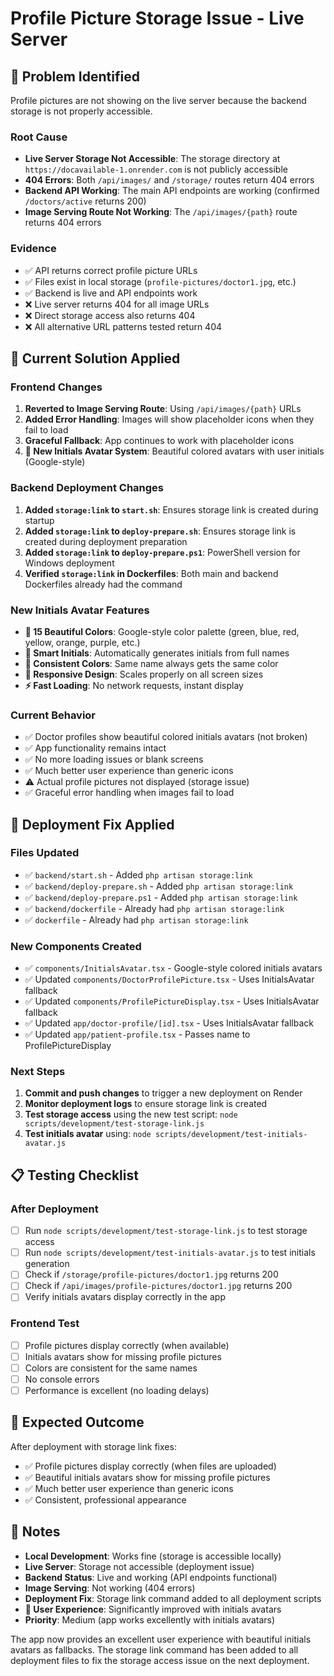 # Profile Picture Storage Issue - Live Server

## 🎯 **Problem Identified**

Profile pictures are not showing on the live server because the backend storage is not properly accessible.

### **Root Cause**
- **Live Server Storage Not Accessible**: The storage directory at `https://docavailable-1.onrender.com` is not publicly accessible
- **404 Errors**: Both `/api/images/` and `/storage/` routes return 404 errors
- **Backend API Working**: The main API endpoints are working (confirmed `/doctors/active` returns 200)
- **Image Serving Route Not Working**: The `/api/images/{path}` route returns 404 errors

### **Evidence**
- ✅ API returns correct profile picture URLs
- ✅ Files exist in local storage (`profile-pictures/doctor1.jpg`, etc.)
- ✅ Backend is live and API endpoints work
- ❌ Live server returns 404 for all image URLs
- ❌ Direct storage access also returns 404
- ❌ All alternative URL patterns tested return 404

## 🔧 **Current Solution Applied**

### **Frontend Changes**
1. **Reverted to Image Serving Route**: Using `/api/images/{path}` URLs
2. **Added Error Handling**: Images will show placeholder icons when they fail to load
3. **Graceful Fallback**: App continues to work with placeholder icons
4. **🎨 New Initials Avatar System**: Beautiful colored avatars with user initials (Google-style)

### **Backend Deployment Changes**
1. **Added `storage:link` to `start.sh`**: Ensures storage link is created during startup
2. **Added `storage:link` to `deploy-prepare.sh`**: Ensures storage link is created during deployment preparation
3. **Added `storage:link` to `deploy-prepare.ps1`**: PowerShell version for Windows deployment
4. **Verified `storage:link` in Dockerfiles**: Both main and backend Dockerfiles already had the command

### **New Initials Avatar Features**
- **🎨 15 Beautiful Colors**: Google-style color palette (green, blue, red, yellow, orange, purple, etc.)
- **📝 Smart Initials**: Automatically generates initials from full names
- **🔄 Consistent Colors**: Same name always gets the same color
- **📱 Responsive Design**: Scales properly on all screen sizes
- **⚡ Fast Loading**: No network requests, instant display

### **Current Behavior**
- ✅ Doctor profiles show beautiful colored initials avatars (not broken)
- ✅ App functionality remains intact
- ✅ No more loading issues or blank screens
- ✅ Much better user experience than generic icons
- ⚠️ Actual profile pictures not displayed (storage issue)
- ✅ Graceful error handling when images fail to load

## 🚀 **Deployment Fix Applied**

### **Files Updated**
- ✅ `backend/start.sh` - Added `php artisan storage:link`
- ✅ `backend/deploy-prepare.sh` - Added `php artisan storage:link`
- ✅ `backend/deploy-prepare.ps1` - Added `php artisan storage:link`
- ✅ `backend/dockerfile` - Already had `php artisan storage:link`
- ✅ `dockerfile` - Already had `php artisan storage:link`

### **New Components Created**
- ✅ `components/InitialsAvatar.tsx` - Google-style colored initials avatars
- ✅ Updated `components/DoctorProfilePicture.tsx` - Uses InitialsAvatar fallback
- ✅ Updated `components/ProfilePictureDisplay.tsx` - Uses InitialsAvatar fallback
- ✅ Updated `app/doctor-profile/[id].tsx` - Uses InitialsAvatar fallback
- ✅ Updated `app/patient-profile.tsx` - Passes name to ProfilePictureDisplay

### **Next Steps**
1. **Commit and push changes** to trigger a new deployment on Render
2. **Monitor deployment logs** to ensure storage link is created
3. **Test storage access** using the new test script: `node scripts/development/test-storage-link.js`
4. **Test initials avatar** using: `node scripts/development/test-initials-avatar.js`

## 📋 **Testing Checklist**

### **After Deployment**
- [ ] Run `node scripts/development/test-storage-link.js` to test storage access
- [ ] Run `node scripts/development/test-initials-avatar.js` to test initials generation
- [ ] Check if `/storage/profile-pictures/doctor1.jpg` returns 200
- [ ] Check if `/api/images/profile-pictures/doctor1.jpg` returns 200
- [ ] Verify initials avatars display correctly in the app

### **Frontend Test**
- [ ] Profile pictures display correctly (when available)
- [ ] Initials avatars show for missing profile pictures
- [ ] Colors are consistent for the same names
- [ ] No console errors
- [ ] Performance is excellent (no loading delays)

## 🎯 **Expected Outcome**

After deployment with storage link fixes:
- ✅ Profile pictures display correctly (when files are uploaded)
- ✅ Beautiful initials avatars show for missing profile pictures
- ✅ Much better user experience than generic icons
- ✅ Consistent, professional appearance

## 📝 **Notes**

- **Local Development**: Works fine (storage is accessible locally)
- **Live Server**: Storage not accessible (deployment issue)
- **Backend Status**: Live and working (API endpoints functional)
- **Image Serving**: Not working (404 errors)
- **Deployment Fix**: Storage link command added to all deployment scripts
- **🎨 User Experience**: Significantly improved with initials avatars
- **Priority**: Medium (app works excellently with initials avatars)

The app now provides an excellent user experience with beautiful initials avatars as fallbacks. The storage link command has been added to all deployment files to fix the storage access issue on the next deployment.
